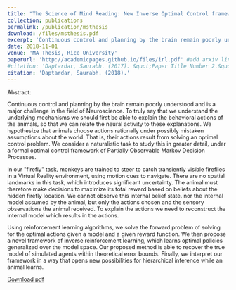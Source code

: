 ```yaml
---
title: "The Science of Mind Reading: New Inverse Optimal Control framework"
collection: publications
permalink: /publication/msthesis
download: /files/msthesis.pdf
excerpt: 'Continuous control and planning by the brain remain poorly understood and is a major challenge in the field of Neuroscience. To truly say that we understand the underlying mechanisms we should first be able to explain the behavioral actions of the animals, so that we can relate the neural activity to these explanations.'
date: 2018-11-01
venue: 'MA Thesis, Rice University'
paperurl: 'http://academicpages.github.io/files/irl.pdf' #add arxiv link
#citation: 'Daptardar, Saurabh. (2017). &quot;Paper Title Number 2.&quot; <i>Journal 1</i>. 1(2).'
citation: 'Daptardar, Saurabh. (2018).'
---
```

<span style="font-size: 0.9em;">
Abstract:

Continuous control and planning by the brain remain poorly understood and is a major challenge in the field of Neuroscience. To truly say that we understand the underlying mechanisms we should first be able to explain the behavioral actions of the animals, so that we can relate the neural activity to these explanations. We hypothesize that animals choose actions rationally under possibly mistaken assumptions about the world. That is, their actions result from solving an optimal control problem. We consider a naturalistic task to study this in greater detail, under a formal optimal control framework of Partially Observable Markov Decision Processes.

In our "firefly" task, monkeys are trained to steer to catch transiently visible fireflies in a Virtual Reality environment, using motion cues to navigate. There are no spatial landmarks in this task, which introduces significant uncertainty. The animal must therefore make decisions to maximize its total reward based on beliefs about the hidden firefly location. We cannot observe this internal belief state, nor the internal model assumed by the animal, but only the actions chosen and the sensory observations the animal received. To explain the actions we need to reconstruct the internal model which results in the actions.

Using reinforcement learning algorithms, we solve the forward problem of solving for the optimal actions given a model and a given reward function. We then propose a novel framework of inverse reinforcement learning, which learns optimal policies generalized over the model space. Our proposed method is able to recover the true model of simulated agents within theoretical error bounds. Finally, we interpret our framework in a way that opens new possibilities for hierarchical inference while an animal learns.

[Download pdf](/files/mstheis.pdf) </span>
